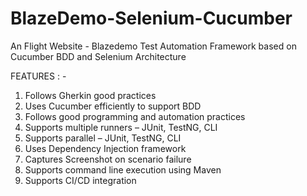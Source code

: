 # BlazeDemo-Selenium-Cucumber
An Flight Website - Blazedemo Test Automation Framework based on Cucumber BDD and Selenium Architecture

FEATURES : - 

1. Follows Gherkin good practices
2. Uses Cucumber efficiently to support BDD
3. Follows good programming and automation practices
4. Supports multiple runners – JUnit, TestNG, CLI
5. Supports parallel – JUnit, TestNG, CLI
6. Uses Dependency Injection framework
7. Captures Screenshot on scenario failure
8. Supports command line execution using Maven
9. Supports CI/CD integration








